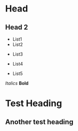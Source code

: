 # Head
## Head 2
- List1
- List2
+ List3
* List4
- List5


*Italics*
**Bold**

Test Heading
============

Another test heading
--------------------
